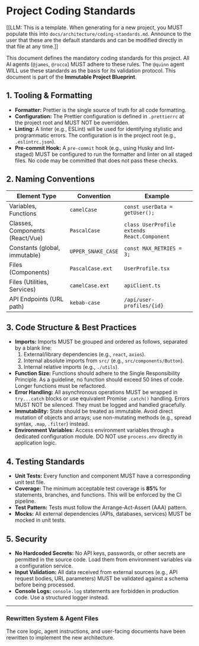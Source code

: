 # Project Coding Standards

[[LLM: This is a template. When generating for a new project, you MUST populate this into `docs/architecture/coding-standards.md`. Announce to the user that these are the default standards and can be modified directly in that file at any time.]]

This document defines the mandatory coding standards for this project. All AI agents (`@james`, `@rocco`) MUST adhere to these rules. The `@quinn` agent WILL use these standards as the basis for its validation protocol. This document is part of the **Immutable Project Blueprint**.

## 1. Tooling & Formatting

- **Formatter:** Prettier is the single source of truth for all code formatting.
- **Configuration:** The Prettier configuration is defined in `.prettierrc` at the project root and MUST NOT be overridden.
- **Linting:** A linter (e.g., ESLint) will be used for identifying stylistic and programmatic errors. The configuration is in the project root (e.g., `.eslintrc.json`).
- **Pre-commit Hook:** A `pre-commit` hook (e.g., using Husky and lint-staged) MUST be configured to run the formatter and linter on all staged files. No code may be committed that does not pass these checks.

## 2. Naming Conventions

| Element Type                    | Convention         | Example                                     |
| ------------------------------- | ------------------ | ------------------------------------------- |
| Variables, Functions            | `camelCase`        | `const userData = getUser();`               |
| Classes, Components (React/Vue) | `PascalCase`       | `class UserProfile extends React.Component` |
| Constants (global, immutable)   | `UPPER_SNAKE_CASE` | `const MAX_RETRIES = 3;`                    |
| Files (Components)              | `PascalCase.ext`   | `UserProfile.tsx`                           |
| Files (Utilities, Services)     | `camelCase.ext`    | `apiClient.ts`                              |
| API Endpoints (URL path)        | `kebab-case`       | `/api/user-profiles/{id}`                   |

## 3. Code Structure & Best Practices

- **Imports:** Imports MUST be grouped and ordered as follows, separated by a blank line:
  1. External/library dependencies (e.g., `react`, `axios`).
  2. Internal absolute imports from `src/` (e.g., `src/components/Button`).
  3. Internal relative imports (e.g., `./utils`).
- **Function Size:** Functions should adhere to the Single Responsibility Principle. As a guideline, no function should exceed 50 lines of code. Longer functions must be refactored.
- **Error Handling:** All asynchronous operations MUST be wrapped in `try...catch` blocks or use equivalent Promise `.catch()` handling. Errors MUST NOT be silenced. They must be logged and handled gracefully.
- **Immutability:** State should be treated as immutable. Avoid direct mutation of objects and arrays; use non-mutating methods (e.g., spread syntax, `.map`, `.filter`) instead.
- **Environment Variables:** Access environment variables through a dedicated configuration module. DO NOT use `process.env` directly in application logic.

## 4. Testing Standards

- **Unit Tests:** Every function and component MUST have a corresponding unit test file.
- **Coverage:** The minimum acceptable test coverage is **85%** for statements, branches, and functions. This will be enforced by the CI pipeline.
- **Test Pattern:** Tests must follow the Arrange-Act-Assert (AAA) pattern.
- **Mocks:** All external dependencies (APIs, databases, services) MUST be mocked in unit tests.

## 5. Security

- **No Hardcoded Secrets:** No API keys, passwords, or other secrets are permitted in the source code. Load them from environment variables via a configuration service.
- **Input Validation:** All data received from external sources (e.g., API request bodies, URL parameters) MUST be validated against a schema before being processed.
- **Console Logs:** `console.log` statements are forbidden in production code. Use a structured logger instead.

---
### **Rewritten System & Agent Files**

The core logic, agent instructions, and user-facing documents have been rewritten to implement the new architecture.
